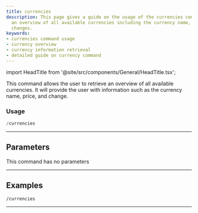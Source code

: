 ```yaml
---
title: currencies
description: This page gives a guide on the usage of the currencies command, providing
  an overview of all available currencies including the currency name, price, and
  changes.
keywords:
- currencies command usage
- currency overview
- currency information retrieval
- detailed guide on currency command
---
```


import HeadTitle from '@site/src/components/General/HeadTitle.tsx';

<HeadTitle title="currencies - Economy - Telegram - Reference | OpenBB Bot Docs" />

This command allows the user to retrieve an overview of all available currencies. It will provide the user with information such as the currency name, price, and change.

### Usage

```python wordwrap
/currencies
```

---

## Parameters

This command has no parameters



---

## Examples

```
/currencies
```

---
